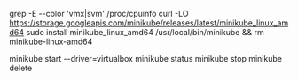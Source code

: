 grep -E --color 'vmx|svm' /proc/cpuinfo
curl -LO https://storage.googleapis.com/minikube/releases/latest/minikube_linux_amd64
sudo install minikube_linux_amd64 /usr/local/bin/minikube && rm minikube-linux-amd64

minikube start --driver=virtualbox
minikube status
minikube stop
minikube delete

